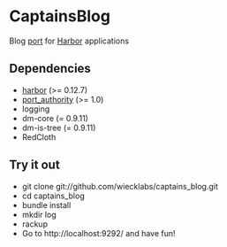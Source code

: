 # CaptainsBlog

Blog [port](http://www.wiecklabs.com/features#ports) for [Harbor](http://www.wiecklabs.com/)
applications

## Dependencies

  * [harbor](http://github.com/wiecklabs/harbor) (>= 0.12.7)
  * [port_authority](http://github.com/wiecklabs/port_authority) (>= 1.0)
  * logging
  * dm-core (= 0.9.11)
  * dm-is-tree (= 0.9.11)
  * RedCloth

## Try it out

  * git clone git://github.com/wiecklabs/captains_blog.git
  * cd captains_blog
  * bundle install
  * mkdir log
  * rackup
  * Go to http://localhost:9292/ and have fun!